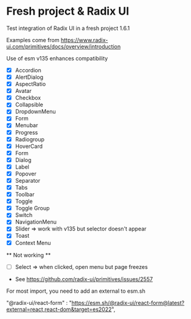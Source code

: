 # Fresh project & Radix UI

Test integration of Radix UI in a fresh project 1.6.1

Examples come from https://www.radix-ui.com/primitives/docs/overview/introduction

Use of esm v135 enhances compatibility

- [x] Accordion
- [x] AlertDialog
- [x] AspectRatio
- [x] Avatar
- [x] Checkbox
- [x] Collapsible
- [x] DropdownMenu
- [x] Form
- [x] Menubar
- [x] Progress
- [x] Radiogroup
- [x] HoverCard
- [x] Form
- [x] Dialog
- [x] Label
- [x] Popover
- [x] Separator
- [x] Tabs
- [x] Toolbar
- [x] Toggle
- [x] Toggle Group
- [x] Switch
- [x] NavigationMenu
- [x] Slider => work with v135 but selector doesn't appear
- [x] Toast
- [x] Context Menu

** Not working **
- [ ] Select => when clicked, open menu but page freezes
- See https://github.com/radix-ui/primitives/issues/2557


For most import, you need to add an external to esm.sh

"@radix-ui/react-form" :
"https://esm.sh/@radix-ui/react-form@latest?external=react,react-dom&target=es2022",